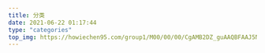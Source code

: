 ```yaml
---
title: 分类
date: 2021-06-22 01:17:44
type: "categories"
top_img: https://howiechen95.com/group1/M00/00/00/CgAMB2DZ_guAAQBFAAJ5NV2sfgk997.jpg
---
```

